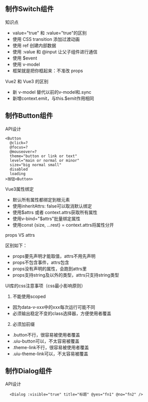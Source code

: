 ## 制作Switch组件

知识点

- value="true" 和 :value="true"的区别
- 使用 CSS transition 添加过渡动画
- 使用 ref 创建内部数据
- 使用 :value 和 @input 让父子组件进行通信
- 使用 $event
- 使用 v-model
- 框架就是把你框起来：不准改 props

Vue2 和 Vue3 的区别

- 新 v-model 替代以前的v-model和.sync
- 新增context.emit，与this.$emit作用相同

## 制作Button组件

API设计

```
<Button
  @click=?
  @focus=?
  @mouseover=?
  theme="button or link or text"
  level="main or normal or minor"
  size="big normal small"
  disabled
  loading
>按钮<Button>
```

Vue3属性绑定

- 默认所有属性都绑定到根元素
- 使用inheritAttrs: false可以取消默认绑定
- 使用$attrs 或者 context.attrs获取所有属性
- 使用v-bind="$attrs"批量绑定属性
- 使用const {size, ...rest} = context.attrs将属性分开

props VS attrs

区别如下：

- props要先声明才能取值，attrs不用先声明
- props不包含事件，attrs包含
- props没有声明的属性，会跑到attrs里
- props支持string及以外的类型，attrs只支持string类型

UI库的css注意事项（css最小影响原则）

1. 不能使用scoped

- 因为data-v-xxx中的xxx每次运行可能不同
- 必须输出稳定不变的class选择器，方便使用者覆盖

2. 必须加前缀

- .button不行，很容易被使用者覆盖
- .uiu-button可以，不太容易被覆盖
- .theme-link不行，很容易被使用者覆盖
- .uiu-theme-link可以，不太容易被覆盖


## 制作Dialog组件

API设计

```template
  <Dialog :visible="true" title="标题" @yes="fn1" @no="fn2" />
```

